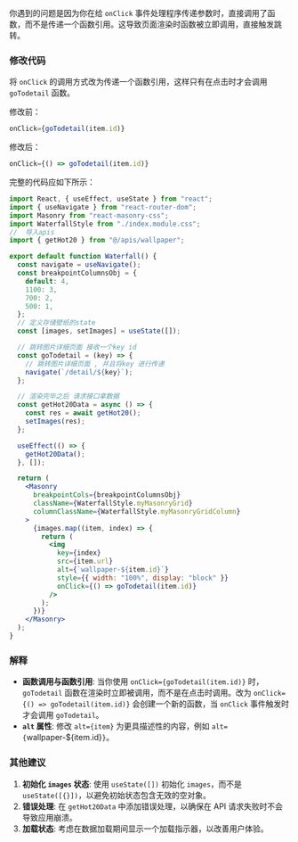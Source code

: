 你遇到的问题是因为你在给 `onClick` 事件处理程序传递参数时，直接调用了函数，而不是传递一个函数引用。这导致页面渲染时函数被立即调用，直接触发跳转。

### 修改代码

将 `onClick` 的调用方式改为传递一个函数引用，这样只有在点击时才会调用 `goTodetail` 函数。

修改前：
```jsx
onClick={goTodetail(item.id)}
```

修改后：
```jsx
onClick={() => goTodetail(item.id)}
```

完整的代码应如下所示：
```jsx
import React, { useEffect, useState } from "react";
import { useNavigate } from "react-router-dom";
import Masonry from "react-masonry-css";
import WaterfallStyle from "./index.module.css";
//  导入apis
import { getHot20 } from "@/apis/wallpaper";

export default function Waterfall() {
  const navigate = useNavigate();
  const breakpointColumnsObj = {
    default: 4,
    1100: 3,
    700: 2,
    500: 1,
  };
  // 定义存储壁纸的state
  const [images, setImages] = useState([]);

  // 跳转图片详细页面 接收一个key id
  const goTodetail = (key) => {
    // 跳转图片详细页面 , 并且将key 进行传递
    navigate(`/detail/${key}`);
  };

  // 渲染完毕之后 请求接口拿数据
  const getHot20Data = async () => {
    const res = await getHot20();
    setImages(res);
  };

  useEffect(() => {
    getHot20Data();
  }, []);

  return (
    <Masonry
      breakpointCols={breakpointColumnsObj}
      className={WaterfallStyle.myMasonryGrid}
      columnClassName={WaterfallStyle.myMasonryGridColumn}
    >
      {images.map((item, index) => {
        return (
          <img
            key={index}
            src={item.url}
            alt={`wallpaper-${item.id}`}
            style={{ width: "100%", display: "block" }}
            onClick={() => goTodetail(item.id)}
          />
        );
      })}
    </Masonry>
  );
}
```

### 解释

- **函数调用与函数引用**: 当你使用 `onClick={goTodetail(item.id)}` 时，`goTodetail` 函数在渲染时立即被调用，而不是在点击时调用。改为 `onClick={() => goTodetail(item.id)}` 会创建一个新的函数，当 `onClick` 事件触发时才会调用 `goTodetail`。
- **`alt` 属性**: 修改 `alt={item}` 为更具描述性的内容，例如 `alt={`wallpaper-${item.id}`}`。

### 其他建议

1. **初始化 `images` 状态**: 使用 `useState([])` 初始化 `images`，而不是 `useState([{}])`，以避免初始状态包含无效的空对象。
2. **错误处理**: 在 `getHot20Data` 中添加错误处理，以确保在 API 请求失败时不会导致应用崩溃。
3. **加载状态**: 考虑在数据加载期间显示一个加载指示器，以改善用户体验。